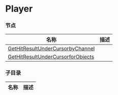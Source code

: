 # Player


### 节点

| 名称 | 描述 |
|--|--|
|[GetHitResultUnderCursorbyChannel](./get-hit-result-under-cursor-by-channel.md)|  |
|[GetHitResultUnderCursorforObjects](./get-hit-result-under-cursor-for-objects.md)|  |


### 子目录
| 名称 | 描述 |
|--|--|